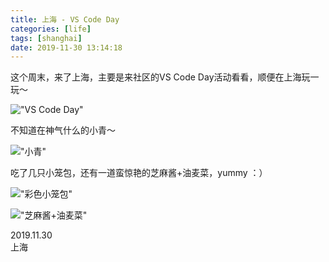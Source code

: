 ```yaml
---
title: 上海 - VS Code Day
categories: [life]
tags: [shanghai]
date: 2019-11-30 13:14:18
---
```


这个周末，来了上海，主要是来社区的VS Code Day活动看看，顺便在上海玩一玩～

!["VS Code Day"](//static.wuyuying.com/vscodeday.jpg)

不知道在神气什么的小青～

!["小青"](//static.wuyuying.com/qing-sh.jpg)

吃了几只小笼包，还有一道蛮惊艳的芝麻酱+油麦菜，yummy ：）

!["彩色小笼包"](//static.wuyuying.com/xiaolongbao.jpg)

!["芝麻酱+油麦菜"](//static.wuyuying.com/youmaicai.jpg)

2019.11.30  
上海
